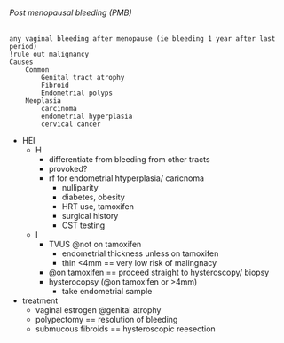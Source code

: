 ######  Post menopausal bleeding (PMB)
    any vaginal bleeding after menopause (ie bleeding 1 year after last period)
    !rule out malignancy
    Causes
        Common
            Genital tract atrophy
            Fibroid
            Endometrial polyps
        Neoplasia
            carcinoma
            endometrial hyperplasia
            cervical cancer
- HEI
    * H
        * differentiate from bleeding from other tracts
        * provoked? 
        * rf for endometrial htyperplasia/ caricnoma
            - nulliparity
            - diabetes, obesity
            - HRT use, tamoxifen
            - surgical history
            - CST testing
    + I
        * TVUS @not on tamoxifen
            - endometrial thickness unless on tamoxifen
            - thin <4mm == very low risk of malingnacy
        * @on tamoxifen == proceed straight to hysteroscopy/ biopsy
        * hysterocopsy (@on tamoxifen or >4mm)
            - take endometrial sample
- treatment
    + vaginal estrogen @genital atrophy
    + polypectomy == resolution of bleeding
    + submucous fibroids  == hysteroscopic reesection